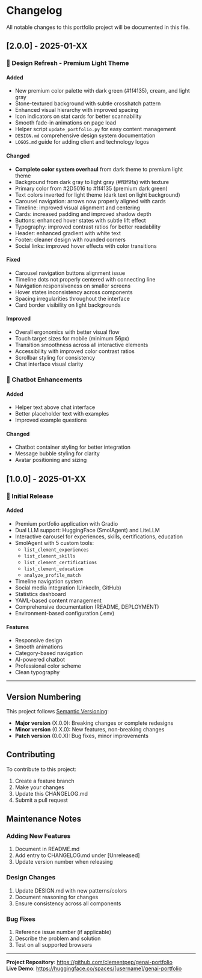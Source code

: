 # Changelog

All notable changes to this portfolio project will be documented in this file.

## [2.0.0] - 2025-01-XX

### 🎨 Design Refresh - Premium Light Theme

#### Added
- New premium color palette with dark green (#1f4135), cream, and light gray
- Stone-textured background with subtle crosshatch pattern
- Enhanced visual hierarchy with improved spacing
- Icon indicators on stat cards for better scannability
- Smooth fade-in animations on page load
- Helper script `update_portfolio.py` for easy content management
- `DESIGN.md` comprehensive design system documentation
- `LOGOS.md` guide for adding client and technology logos

#### Changed
- **Complete color system overhaul** from dark theme to premium light theme
- Background from dark gray to light gray (#f8f9fa) with texture
- Primary color from #2D5016 to #1f4135 (premium dark green)
- Text colors inverted for light theme (dark text on light background)
- Carousel navigation: arrows now properly aligned with cards
- Timeline: improved visual alignment and centering
- Cards: increased padding and improved shadow depth
- Buttons: enhanced hover states with subtle lift effect
- Typography: improved contrast ratios for better readability
- Header: enhanced gradient with white text
- Footer: cleaner design with rounded corners
- Social links: improved hover effects with color transitions

#### Fixed
- Carousel navigation buttons alignment issue
- Timeline dots not properly centered with connecting line
- Navigation responsiveness on smaller screens
- Hover states inconsistency across components
- Spacing irregularities throughout the interface
- Card border visibility on light backgrounds

#### Improved
- Overall ergonomics with better visual flow
- Touch target sizes for mobile (minimum 56px)
- Transition smoothness across all interactive elements
- Accessibility with improved color contrast ratios
- Scrollbar styling for consistency
- Chat interface visual clarity

### 🤖 Chatbot Enhancements

#### Added
- Helper text above chat interface
- Better placeholder text with examples
- Improved example questions

#### Changed
- Chatbot container styling for better integration
- Message bubble styling for clarity
- Avatar positioning and sizing

## [1.0.0] - 2025-01-XX

### 🚀 Initial Release

#### Added
- Premium portfolio application with Gradio
- Dual LLM support: HuggingFace (SmolAgent) and LiteLLM
- Interactive carousel for experiences, skills, certifications, education
- SmolAgent with 5 custom tools:
  - `list_clement_experiences`
  - `list_clement_skills`
  - `list_clement_certifications`
  - `list_clement_education`
  - `analyze_profile_match`
- Timeline navigation system
- Social media integration (LinkedIn, GitHub)
- Statistics dashboard
- YAML-based content management
- Comprehensive documentation (README, DEPLOYMENT)
- Environment-based configuration (.env)

#### Features
- Responsive design
- Smooth animations
- Category-based navigation
- AI-powered chatbot
- Professional color scheme
- Clean typography

---

## Version Numbering

This project follows [Semantic Versioning](https://semver.org/):
- **Major version** (X.0.0): Breaking changes or complete redesigns
- **Minor version** (0.X.0): New features, non-breaking changes
- **Patch version** (0.0.X): Bug fixes, minor improvements

## Contributing

To contribute to this project:
1. Create a feature branch
2. Make your changes
3. Update this CHANGELOG.md
4. Submit a pull request

## Maintenance Notes

### Adding New Features
1. Document in README.md
2. Add entry to CHANGELOG.md under [Unreleased]
3. Update version number when releasing

### Design Changes
1. Update DESIGN.md with new patterns/colors
2. Document reasoning for changes
3. Ensure consistency across all components

### Bug Fixes
1. Reference issue number (if applicable)
2. Describe the problem and solution
3. Test on all supported browsers

---

**Project Repository**: https://github.com/clementpep/genai-portfolio  
**Live Demo**: https://huggingface.co/spaces/[username]/genai-portfolio
